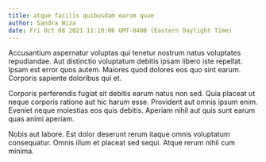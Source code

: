 ```yaml
---
title: atque facilis quibusdam earum quae
author: Sandra Wiza
date: Fri Oct 08 2021 11:10:06 GMT-0400 (Eastern Daylight Time)
---
```

Accusantium aspernatur voluptas qui tenetur nostrum natus voluptates repudiandae. Aut distinctio voluptatum debitis ipsam libero iste repellat. Ipsam est error quos autem. Maiores quod dolores eos quo sint earum. Corporis sapiente doloribus qui et.

 Corporis perferendis fugiat sit debitis earum natus non sed. Quia placeat ut neque corporis ratione aut hic harum esse. Provident aut omnis ipsum enim. Eveniet neque molestias eos quis debitis. Aperiam nihil aut quis sunt earum quas animi aperiam.

 Nobis aut labore. Est dolor deserunt rerum itaque omnis voluptatum consequatur. Omnis illum et placeat sed sequi. Atque rerum nihil cum minima.